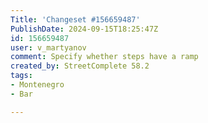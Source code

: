 ```yaml
---
Title: 'Changeset #156659487'
PublishDate: 2024-09-15T18:25:47Z
id: 156659487
user: v_martyanov
comment: Specify whether steps have a ramp
created_by: StreetComplete 58.2
tags:
- Montenegro
- Bar

---
```

